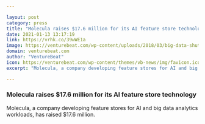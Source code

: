 ```yaml
---

layout: post
category: press
title: "Molecula raises $17.6 million for its AI feature store technology"
date: 2021-01-13 13:17:19
link: https://vrhk.co/39wWE1a
image: https://venturebeat.com/wp-content/uploads/2018/03/big-data-shutterstock_228162115-e1573230263860.jpg?w=1200&strip=all
domain: venturebeat.com
author: "VentureBeat"
icon: https://venturebeat.com/wp-content/themes/vb-news/img/favicon.ico
excerpt: "Molecula, a company developing feature stores for AI and big data analytics workloads, has raised $17.6 million."

---
```


### Molecula raises $17.6 million for its AI feature store technology

Molecula, a company developing feature stores for AI and big data analytics workloads, has raised $17.6 million.